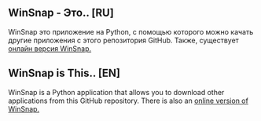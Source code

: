 <!DOCTYPE html>
<html>
<head>
</head>
<body>
  <h2>WinSnap - Это.. [RU]</h2>
  <p>WinSnap это приложение на Python, с помощью которого можно качать другие приложения с этого репозитория GitHub. Также, существует <a href=https://StrongApps.github.io/WinSnap/index.html>онлайн версия WinSnap.</a></p>
 <h2>WinSnap is This.. [EN]</h2>
<p>WinSnap is a Python application that allows you to download other applications from this GitHub repository. There is also an <a href=https://StrongApps.github.io/WinSnap/index.html> online version of WinSnap.</a></p>
</body>
</html>
